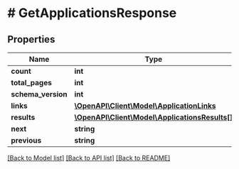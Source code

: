 # # GetApplicationsResponse

## Properties

Name | Type | Description | Notes
------------ | ------------- | ------------- | -------------
**count** | **int** |  |
**total_pages** | **int** |  |
**schema_version** | **int** |  |
**links** | [**\OpenAPI\Client\Model\ApplicationLinks**](ApplicationLinks.md) |  |
**results** | [**\OpenAPI\Client\Model\ApplicationsResults[]**](ApplicationsResults.md) |  |
**next** | **string** |  | [optional]
**previous** | **string** |  | [optional]

[[Back to Model list]](../../README.md#models) [[Back to API list]](../../README.md#endpoints) [[Back to README]](../../README.md)
